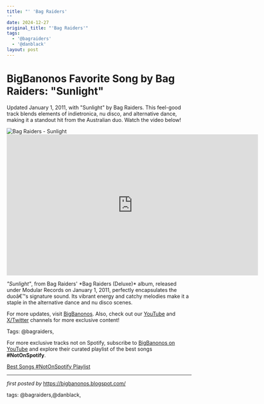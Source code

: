 ```yaml
---
title: "' 'Bag Raiders'
'"
date: 2024-12-27
original_title: "'Bag Raiders'"
tags:
  - '@bagraiders'
  - '@danblack'
layout: post
---
```

<!-- Title of the Post -->
<h1 >BigBanonos Favorite Song by Bag Raiders: "Sunlight"</h1> <!-- Introductory Text -->
<p >Updated January 1, 2011, with "Sunlight" by Bag Raiders. This feel-good track blends elements of indietronica, nu disco, and alternative dance, making it a standout hit from the Australian duo. Watch the video below!</p> <!-- Featured Image -->
<div > <img src="https://i1.sndcdn.com/artworks-000028262939-lz5r99-t500x500.jpg" alt="Bag Raiders - Sunlight" />
</div> <!-- YouTube Video Embed -->
<div > <iframe width="685" height="385" src="https://www.youtube.com/embed/0zM3nApSvMg" title="Bag Raiders - Sunlight (Official Video)" frameborder="0" allow="accelerometer; autoplay; clipboard-write; encrypted-media; gyroscope; picture-in-picture; web-share" referrerpolicy="strict-origin-when-cross-origin" allowfullscreen></iframe>
</div> <!-- Song Information -->
<div > <p><em>"Sunlight"</em>, from Bag Raiders' *Bag Raiders (Deluxe)* album, released under Modular Records on January 1, 2011, perfectly encapsulates the duoâ€™s signature sound. Its vibrant energy and catchy melodies make it a staple in the alternative dance and nu disco scenes.</p>
</div> <!-- Footer Links -->
<div > <p>For more updates, visit <a href="https://bigbanonos.blogspot.com/" target="_blank">BigBanonos</a>. Also, check out our <a href="https://www.youtube.com/@BigBanonos" target="_blank">YouTube</a> and <a href="https://x.com/bigbanonos" target="_blank">X/Twitter</a> channels for more exclusive content!</p>
</div> <!-- Tags -->
<p >Tags: @bagraiders,</p>


<!--Subscribe and Playlist Links-->
<div>
    <p>For more exclusive tracks not on Spotify, subscribe to <a href="https://www.youtube.com/@BigBanonos" target="_blank">BigBanonos on YouTube</a> and explore their curated playlist of the best songs <strong>#NotOnSpotify</strong>.</p>
    <p><a href="https://www.youtube.com/playlist?list=PLtuNtuTatqI0kFahUCbtbfenC_ET5O_tr" target="_blank">Best Songs #NotOnSpotify Playlist<br /></a></p></div>

<hr />

<p><em>first posted by</em> <a href="https://bigbanonos.blogspot.com/" rel="noopener" target="_new">https://bigbanonos.blogspot.com/</a></p>

<p>tags: @bagraiders,@danblack,</p>
